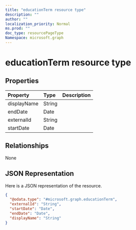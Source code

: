 ```yaml
---
title: "educationTerm resource type"
description: ""
author: ""
localization_priority: Normal
ms.prod: ""
doc_type: resourcePageType
Namespace: microsoft.graph
---
```



# educationTerm resource type



## Properties
|Property|Type|Description|
|:---|:---|:---|
|displayName|String||
|endDate|Date||
|externalId|String||
|startDate|Date||

## Relationships
None

## JSON Representation
Here is a JSON representation of the resource.
<!-- {
  "blockType": "resource",
  "@odata.type": "microsoft.graph.educationTerm"
}
-->
``` json
{
  "@odata.type": "#microsoft.graph.educationTerm",
  "externalId": "String",
  "startDate": "Date",
  "endDate": "Date",
  "displayName": "String"
}
```

